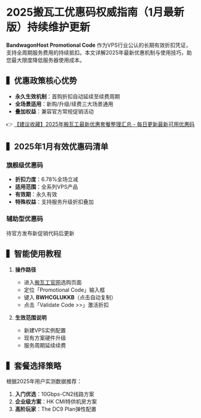 # 2025搬瓦工优惠码权威指南（1月最新版）持续维护更新

**BandwagonHost Promotional Code** 作为VPS行业公认的长期有效折扣凭证，支持全周期服务费用的持续抵扣。本文详解2025年最新优惠机制与使用技巧，助您最大限度降低服务器使用成本。

## ▍优惠政策核心优势
- **永久生效机制**：首购折扣自动延续至续费周期
- **全场景适用**：新购/升级/续费三大场景通用
- **叠加权益**：兼容官方常规促销活动

👉 [【建议收藏】2025年搬瓦工最新优惠套餐整理汇总 - 每日更新最新可用优惠码](https://bit.ly/banwagon)

## ▍2025年1月有效优惠码清单
### 旗舰级优惠码
- **折扣力度**：6.78%全场立减
- **适用范围**：全系列VPS产品
- **有效期**：永久有效
- **特殊权益**：支持服务升级折扣叠加

### 辅助型优惠码
待官方发布新促销代码后更新

## ▍智能使用教程
1. **操作路径**  
   - 进入[搬瓦工官网](https://bit.ly/banwagon)选购页面
   - 定位「Promotional Code」输入框
   - 键入 **BWHCGLUKKB**（点击自动复制）
   - 点击「Validate Code >>」激活折扣

2. **生效范围说明**  
   - 新建VPS实例配置
   - 现有方案硬件升级
   - 服务周期延续续费

## ▍套餐选择策略
根据2025年用户实测数据推荐：
1. **入门优选**：10Gbps-CN2线路方案
2. **企业级方案**：HK CMI特供机房方案
3. **高阶玩家**：The DC9 Plan弹性配置